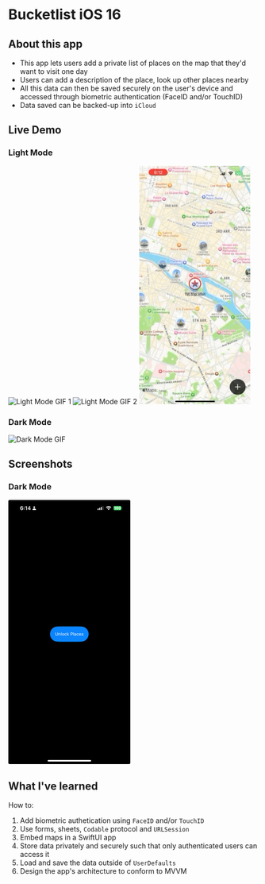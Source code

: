 #  Bucketlist iOS 16
## About this app
- This app lets users add a private list of places on the map that they'd want to visit one day
- Users can add a description of the place, look up other places nearby
- All this data can then be saved securely on the user's device and accessed through biometric authentication (FaceID and/or TouchID)
- Data saved can be backed-up into `iCloud` 

## Live Demo
### Light Mode
![Light Mode GIF 1](https://github.com/MicahNjeru/Bucketlist-iOS16/blob/main/Gifs/LightModeGif2.gif)
![Light Mode GIF 2](https://github.com/MicahNjeru/Bucketlist-iOS16/blob/main/Gifs/LightModeGif1.gif)
![Light Mode GIF 3](https://github.com/MicahNjeru/Bucketlist-iOS16/blob/main/Gifs/LightModeGif3.gif)
### Dark Mode
![Dark Mode GIF](https://github.com/MicahNjeru/Bucketlist-iOS16/blob/main/Gifs/DarkModeGif.gif)

## Screenshots
### Dark Mode
![Dark Mode Scene 1](https://github.com/MicahNjeru/Bucketlist-iOS16/blob/main/Images/DarkModeScene1-2.jpg)

## What I've learned
How to:
1. Add biometric authetication using `FaceID` and/or `TouchID`
2. Use forms, sheets, `Codable` protocol and `URLSession` 
3. Embed maps in a SwiftUI app 
4. Store data privately and securely such that only authenticated users can access it
5. Load and save the data outside of `UserDefaults`
6. Design the app's architecture to conform to MVVM 
